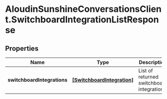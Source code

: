 # AloudinSunshineConversationsClient.SwitchboardIntegrationListResponse

## Properties

Name | Type | Description | Notes
------------ | ------------- | ------------- | -------------
**switchboardIntegrations** | [**[SwitchboardIntegration]**](SwitchboardIntegration.md) | List of returned switchboard integrations. | [optional] 


